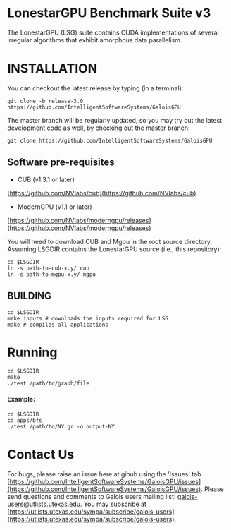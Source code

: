 # LonestarGPU Benchmark Suite v3

The LonestarGPU (LSG) suite contains CUDA implementations of several
irregular algorithms that exhibit amorphous data parallelism.

# INSTALLATION

You can checkout the latest release by typing (in a terminal):

```Shell
git clone -b release-3.0 https://github.com/IntelligentSoftwareSystems/GaloisGPU
```

The master branch will be regularly updated, so you may try out the latest
development code as well, by checking out the master branch:

```Shell
git clone https://github.com/IntelligentSoftwareSystems/GaloisGPU
```


## Software pre-requisites

* CUB (v1.3.1 or later)

[https://github.com/NVlabs/cub](https://github.com/NVlabs/cub)


* ModernGPU (v1.1 or later)

[https://github.com/NVlabs/moderngpu/releases](https://github.com/NVlabs/moderngpu/releases)

You will need to download CUB and Mgpu in the root source directory. Assuming
LSGDIR contains the LonestarGPU source (i.e., this repository): 

```Shell
cd $LSGDIR
ln -s path-to-cub-x.y/ cub
ln -s path-to-mgpu-x.y/ mgpu
```

## BUILDING


```Shell
cd $LSGDIR
make inputs # downloads the inputs required for LSG
make # compiles all applications
```

# Running

```Shell
cd $LSGDIR
make
./test /path/to/graph/file
```

#### Example:

```Shell
cd $LSGDIR
cd apps/bfs
./test /path/to/NY.gr -o output-NY
```

# Contact Us 

For bugs, please raise an issue here at gihub using the 'Issues' tab [https://github.com/IntelligentSoftwareSystems/GaloisGPU/issues](https://github.com/IntelligentSoftwareSystems/GaloisGPU/issues).
Please send questions and comments to Galois users mailing list: [galois-users@utlists.utexas.edu](galois-users@utlists.utexas.edu). You may subscribe at
[https://utlists.utexas.edu/sympa/subscribe/galois-users](https://utlists.utexas.edu/sympa/subscribe/galois-users). 


